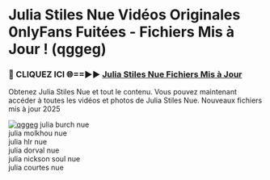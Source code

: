 # Julia Stiles Nue Vidéos Originales 0nlyFans Fuitées - Fichiers Mis à Jour ! (qggeg)

<h3>🔴 CLIQUEZ ICI 🌐==►► <a href="https://tinyurl.com/2pmr4ezf" rel="nofollow">Julia Stiles Nue Fichiers Mis à Jour</a></h3>

Obtenez Julia Stiles Nue et tout le contenu. Vous pouvez maintenant accéder à toutes les vidéos et photos de Julia Stiles Nue. Nouveaux fichiers mis à jour 2025

[![qggeg](https://i.imgur.com/6SNvagu.gif)](https://tinyurl.com/2pmr4ezf)
julia burch nue<br>
julia molkhou nue<br>
julia hlr nue<br>
julia dorval nue<br>
julia nickson soul nue<br>
julia courtes nue